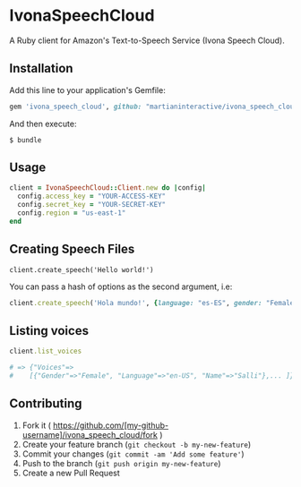 # IvonaSpeechCloud

A Ruby client for Amazon's Text-to-Speech Service (Ivona Speech Cloud).

## Installation

Add this line to your application's Gemfile:

```ruby
gem 'ivona_speech_cloud', github: "martianinteractive/ivona_speech_cloud"
```

And then execute:

    $ bundle

## Usage

```ruby
client = IvonaSpeechCloud::Client.new do |config|
  config.access_key = "YOUR-ACCESS-KEY"
  config.secret_key = "YOUR-SECRET-KEY"
  config.region = "us-east-1"
end
```

## Creating Speech Files

```
client.create_speech('Hello world!')
```

You can pass a hash of options as the second argument, i.e:

```ruby
client.create_speech('Hola mundo!', {language: "es-ES", gender: "Female", voice_name: "Conchita"})
```

## Listing voices

```ruby
client.list_voices

# => {"Voices"=>
#    [{"Gender"=>"Female", "Language"=>"en-US", "Name"=>"Salli"},... ]}
```

## Contributing

1. Fork it ( https://github.com/[my-github-username]/ivona_speech_cloud/fork )
2. Create your feature branch (`git checkout -b my-new-feature`)
3. Commit your changes (`git commit -am 'Add some feature'`)
4. Push to the branch (`git push origin my-new-feature`)
5. Create a new Pull Request
